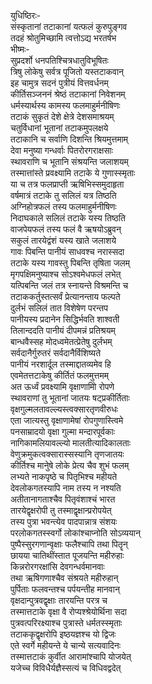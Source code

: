 युधिष्ठिरः-  
संस्कृतानां तटाकानां यत्फलं कुरुपुङ्गव  
तदहं श्रोतुमिच्छामि त्वत्तोऽद्य भरतर्षभ  
भीष्मः-  
सुप्रदर्शो धनपतिश्चित्रधातुविभूषितः  
त्रिषु लोकेषु सर्वत्र पूजितो यस्तटाकवान्  
इह चामुत्र सदनं पुत्रीयं वित्तवर्धनम्  
कीर्तिसञ्जननं श्रेष्ठं तटाकानां निवेशनम्  
धर्मस्यार्थस्य कामस्य फलमाहुर्मनीषिणः  
तटाकं सुकृतं देशे क्षेत्रे देशसमाश्रयम्  
चतुर्विधानां भूतानां तटाकमुपलक्षये  
तटाकानि च सर्वाणि दिशन्ति श्रियमुत्तमाम्  
देवा मनुष्या गन्धर्वाः पितरोरगराक्षसाः  
स्थावराणि च भूतानि संश्रयन्ति जलाशयम्  
तस्मात्तांस्ते प्रवक्ष्यामि तटाके ये गुणास्स्मृताः  
या च तत्र फलप्राप्ती ऋषिभिस्समुदाहृता  
वर्षमात्रं तटाके तु सलिलं यत्र तिष्ठति  
अग्निहोत्रफलं तस्य फलमाहुर्मनीषिणः  
निदाघकाले सलिलं तटाके यस्य तिष्ठति  
वाजपेयफलं तस्य फलं वै ऋषयोऽब्रुवन्  
सकुलं तारयेद्वंशं यस्य खाते जलाशये  
गावः पिबन्ति पानीयं साधवश्च नरास्सदा  
तटाके यस्य गावस्तु पिबन्ति तृषिता जलम्   
मृगपक्षिमनुष्याश्च सोऽश्वमेधफलं लभेत्  
यत्पिबन्ति जलं तत्र स्नायन्ते विश्रमन्ति च  
तटाककर्तुस्तत्सर्वं प्रेत्यानन्ताय फल्पते  
दुर्लभं सलिलं तात विशेषेण परन्तप  
पानीयस्य प्रदानेन सिद्धिर्भवति शाश्वती  
तिलान्ददति पानीयं दीपमन्नं प्रतिश्रयम्  
बान्धवैस्सह मोदध्वमेतत्प्रेतेषु दुर्लभम्  
सर्वदानैर्गुरुतरं सर्वदानैर्विशिष्यते  
पानीयं  नरशार्दूल तस्माद्दातव्यमेव हि  
एवमेतत्तटाकेषु कीर्तितं फलमुत्तमम्  
अत ऊर्ध्वं प्रवक्ष्यामि वृक्षाणामोि रोपणे  
स्थावराणां तु भूतानां जातयः षट्प्रकीर्तिताः  
वृक्षगुल्मलतावल्ल्यस्त्वक्सारतृणवीरुधः   
एता जात्यस्तु वृक्षाणामेषां रोपगुणास्त्विमे  
पनसाम्रादयो वृक्षा गुल्मा मन्दारपूर्वकाः  
नागिकामलियावल्ल्यो मालतीत्यादिकालताः  
वेणुक्रमुकत्वक्सारास्सस्यानि तृणजातयः   
कीर्तिश्च मानुेषे लोके प्रेत्य चैव शुभं फलम्  
लभ्यते नाकपृष्ठे च पितृभिश्च महीयते  
देवलोकगतस्यापि नाम तस्य न नश्यति  
अतीतानागताश्चैव पितृवंशाश्चं भारत  
तारयेद्वृक्षरोपी तु तस्माद्वृक्षान्प्ररोपयेत्  
तस्य पुत्रा भवन्त्येव पादपान्नात्र संशयः  
परलोकगतस्स्वर्गो लोकांश्चाप्नोति सोऽव्ययान्  
पुष्पैस्सुरगणान्वृक्षाः फलैश्चापि तथा पितॄन्  
छायया चातिथींस्तात पूजयन्ति महीरुहाः  
किन्नरोरगरक्षांसि देवगन्धर्वमानवाः  
तथा ऋषिगणाश्चैव संश्रयते महीरुहान्  
पुर्पिताः फलवन्तश्च पर्पयन्तीह मानवान्  
वृक्षदान्पुत्रवद्वृक्षाः तारयन्ति परत्र च  
तस्मात्तटाके वृक्षा वै रोप्यश्श्रेयोर्थिना सदा  
पुत्रवत्परिरक्ष्याश्च पुत्रास्ते धर्मतस्स्मृताः  
तटाककृद्वृक्षरोपि इष्ठयज्ञश्च यो द्विजः  
एते स्वर्गे महीयन्ते ये चान्ये सत्यवादिनः  
तस्मात्तटाकं कुर्वीत आरामांश्चापि योजयेत्  
यजेच्च विविधैर्यज्ञैस्सत्यं च विधिवद्वदेत्  
